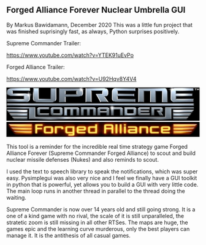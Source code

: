 ## Forged Alliance Forever Nuclear Umbrella GUI

By Markus Bawidamann, December 2020
This was a little fun project that was finished suprisingly fast, as always, Python surprises positively.

Supreme Commander Trailer:

https://www.youtube.com/watch?v=YTEK91uEvPo

Forged Alliance Trailer:

https://www.youtube.com/watch?v=U92Hqv8Y4V4

![img.png](img.png)
![img_1.png](img_1.png)

This tool is a reminder for the incredible real time strategy game Forged Alliance Forever (Supreme Commander Forged Alliance) to scout and build nuclear 
missile defenses (Nukes) and also reminds to scout.

I used the text to speech library to speak the notifications, which was super easy. 
Pysimplegui was also very nice and I feel we finally have a GUI toolkit in python that is powerful, yet allows you to build 
a GUI with very little code.
The main loop runs in another thread in parallel to the thread doing the waiting.

Supreme Commander is now over 14 years old and still going strong. It is a one of a kind game with no rival, the scale of
it is still unparalleled, the stratetic zoom is still missing in all other RTSes. The maps are huge, the games epic and 
the learning curve murderous, only the best players can manage it. 
It is the antithesis of all casual games.
